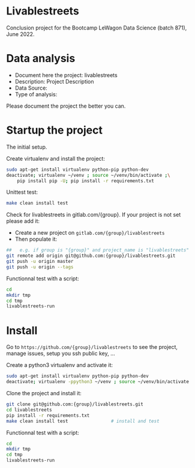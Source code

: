 # Livablestreets
Conclusion project for the Bootcamp LeWagon Data Science (batch 871), June 2022.

# Data analysis
- Document here the project: livablestreets
- Description: Project Description
- Data Source:
- Type of analysis:

Please document the project the better you can.

# Startup the project

The initial setup.

Create virtualenv and install the project:
```bash
sudo apt-get install virtualenv python-pip python-dev
deactivate; virtualenv ~/venv ; source ~/venv/bin/activate ;\
    pip install pip -U; pip install -r requirements.txt
```

Unittest test:
```bash
make clean install test
```

Check for livablestreets in gitlab.com/{group}.
If your project is not set please add it:

- Create a new project on `gitlab.com/{group}/livablestreets`
- Then populate it:

```bash
##   e.g. if group is "{group}" and project_name is "livablestreets"
git remote add origin git@github.com:{group}/livablestreets.git
git push -u origin master
git push -u origin --tags
```

Functionnal test with a script:

```bash
cd
mkdir tmp
cd tmp
livablestreets-run
```

# Install

Go to `https://github.com/{group}/livablestreets` to see the project, manage issues,
setup you ssh public key, ...

Create a python3 virtualenv and activate it:

```bash
sudo apt-get install virtualenv python-pip python-dev
deactivate; virtualenv -ppython3 ~/venv ; source ~/venv/bin/activate
```

Clone the project and install it:

```bash
git clone git@github.com:{group}/livablestreets.git
cd livablestreets
pip install -r requirements.txt
make clean install test                # install and test
```
Functionnal test with a script:

```bash
cd
mkdir tmp
cd tmp
livablestreets-run
```
